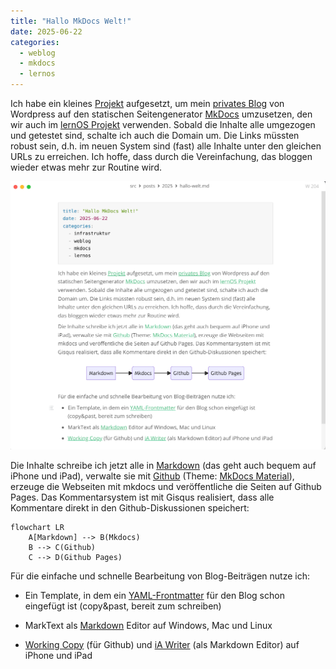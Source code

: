 ```yaml
---
title: "Hallo MkDocs Welt!"
date: 2025-06-22
categories:
  - weblog
  - mkdocs
  - lernos
---
```


Ich habe ein kleines [Projekt](../../projects/2025-blog-migration.md) aufgesetzt, um mein [privates Blog](https://blog.dueckert.eu/) von Wordpress auf den statischen Seitengenerator [MkDocs](https://www.mkdocs.org/) umzusetzen, den wir auch im [lernOS Projekt](https://lernos.org) verwenden. Sobald die Inhalte alle umgezogen und getestet sind, schalte ich auch die Domain um. Die Links müssten robust sein, d.h. im neuen System sind (fast) alle Inhalte unter den gleichen URLs zu erreichen. Ich hoffe, dass durch die Vereinfachung, das bloggen wieder etwas mehr zur Routine wird.

![Screenshot des Markdown Editors MarkText](../images/screenshot-marktext.png)

<!-- more -->

Die Inhalte schreibe ich jetzt alle in [Markdown](https://de.wikipedia.org/wiki/Markdown) (das geht auch bequem auf iPhone und iPad), verwalte sie mit [Github](https://www.mkdocs.org/) (Theme: [MkDocs Material](https://github.com/squidfunk/mkdocs-material)), erzeuge die Webseiten mit mkdocs und veröffentliche die Seiten auf Github Pages. Das Kommentarsystem ist mit Gisqus realisiert, dass alle Kommentare direkt in den Github-Diskussionen speichert:

```mermaid
flowchart LR
    A[Markdown] --> B(Mkdocs)
    B --> C(Github)
    C --> D(Github Pages)
```

Für die einfache und schnelle Bearbeitung von Blog-Beiträgen nutze ich:

- Ein Template, in dem ein [YAML-Frontmatter](https://pandoc.org/MANUAL.html#extension-yaml_metadata_block) für den Blog schon eingefügt ist (copy&past, bereit zum schreiben)

- MarkText als [Markdown](https://github.com/marktext/marktext) Editor auf Windows, Mac und Linux

- [Working Copy](https://workingcopy.app/) (für Github) und [iA Writer](https://ia.net/de/writer) (als Markdown Editor) auf iPhone und iPad